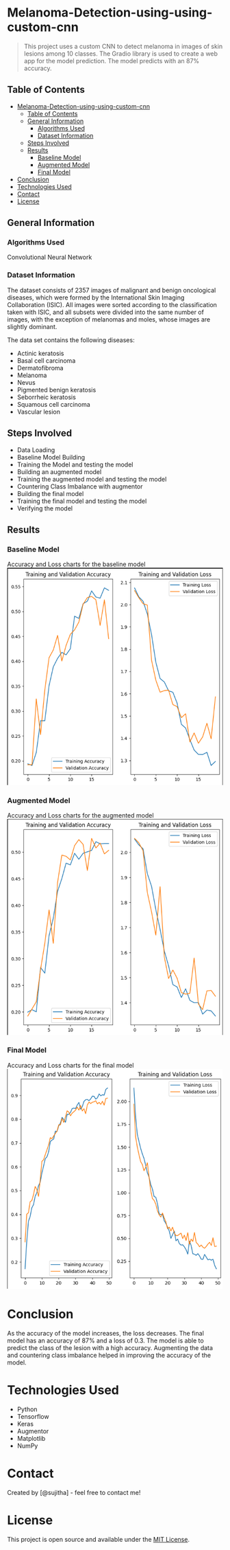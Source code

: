 # Melanoma-Detection-using-using-custom-cnn
>
> This project uses a custom CNN to detect melanoma in images of skin lesions among 10 classes. The Gradio library is used to create a web app for the model prediction. The model predicts with an 87% accuracy.

## Table of Contents

- [Melanoma-Detection-using-using-custom-cnn](#melanoma-detection-assignment-using-custom-cnn)
  - [Table of Contents](#table-of-contents)
  - [General Information](#general-information)
    - [Algorithms Used](#algorithms-used)
    - [Dataset Information](#dataset-information)
  - [Steps Involved](#steps-involved)
  - [Results](#results)
    - [Baseline Model](#baseline-model)
    - [Augmented Model](#augmented-model)
    - [Final Model](#final-model)
- [Conclusion](#conclusion)
- [Technologies Used](#technologies-used)
- [Contact](#contact)
- [License](#license)

<!-- You can include any other section that is pertinent to your problem -->

## General Information

### Algorithms Used

Convolutional Neural Network

### Dataset Information

The dataset consists of 2357 images of malignant and benign oncological diseases, which were formed by the International Skin Imaging Collaboration (ISIC). All images were sorted according to the classification taken with ISIC, and all subsets were divided into the same number of images, with the exception of melanomas and moles, whose images are slightly dominant.

The data set contains the following diseases:

- Actinic keratosis
- Basal cell carcinoma
- Dermatofibroma
- Melanoma
- Nevus
- Pigmented benign keratosis
- Seborrheic keratosis
- Squamous cell carcinoma
- Vascular lesion

## Steps Involved

- Data Loading
- Baseline Model Building
- Training the Model and testing the model
- Building an augmented model
- Training the augmented model and testing the model
- Countering Class Imbalance with augmentor
- Building the final model
- Training the final model and testing the model
- Verifying the model

## Results

### Baseline Model

Accuracy and Loss charts for the baseline model
![Alt text](Baseline%20model.png)

### Augmented Model

Accuracy and Loss charts for the augmented model
![Alt text](Augmented%20model.png)

### Final Model

Accuracy and Loss charts for the final model
![Alt text](Final%20model.png)

# Conclusion

As the accuracy of the model increases, the loss decreases. The final model has an accuracy of 87% and a loss of 0.3. The model is able to predict the class of the lesion with a high accuracy.
Augmenting the data and countering class imbalance helped in improving the accuracy of the model.

# Technologies Used

- Python
- Tensorflow
- Keras
- Augmentor
- Matplotlib
- NumPy

# Contact

Created by [@sujitha] - feel free to contact me!

# License

This project is open source and available under the [MIT License](LICENSE).

